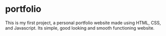 # portfolio
This is my first project, a personal portfolio website made using HTML, CSS, and Javascript.
Its simple, good looking and smooth functioning website.
